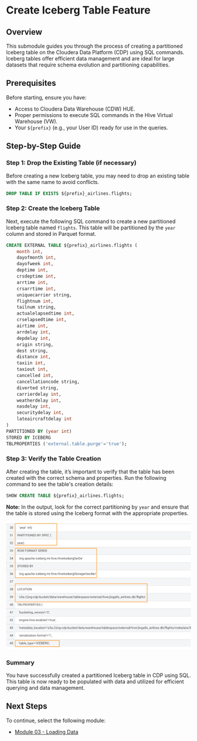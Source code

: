 # Create Iceberg Table Feature

## Overview

This submodule guides you through the process of creating a partitioned Iceberg table on the Cloudera Data Platform (CDP) using SQL commands. Iceberg tables offer efficient data management and are ideal for large datasets that require schema evolution and partitioning capabilities.

## Prerequisites

Before starting, ensure you have:

- Access to Cloudera Data Warehouse (CDW) HUE.
- Proper permissions to execute SQL commands in the Hive Virtual Warehouse (VW).
- Your `${prefix}` (e.g., your User ID) ready for use in the queries.

## Step-by-Step Guide

### Step 1: Drop the Existing Table (if necessary)

Before creating a new Iceberg table, you may need to drop an existing table with the same name to avoid conflicts.

``` sql
DROP TABLE IF EXISTS ${prefix}_airlines.flights;
```

### Step 2: Create the Iceberg Table

Next, execute the following SQL command to create a new partitioned Iceberg table named `flights`. This table will be partitioned by the `year` column and stored in Parquet format.

``` sql
CREATE EXTERNAL TABLE ${prefix}_airlines.flights (
    month int, 
    dayofmonth int,
    dayofweek int, 
    deptime int, 
    crsdeptime int, 
    arrtime int,
    crsarrtime int, 
    uniquecarrier string, 
    flightnum int, 
    tailnum string,
    actualelapsedtime int, 
    crselapsedtime int, 
    airtime int, 
    arrdelay int,
    depdelay int, 
    origin string, 
    dest string, 
    distance int, 
    taxiin int,
    taxiout int, 
    cancelled int, 
    cancellationcode string, 
    diverted string,
    carrierdelay int, 
    weatherdelay int, 
    nasdelay int, 
    securitydelay int,
    lateaircraftdelay int
)
PARTITIONED BY (year int)
STORED BY ICEBERG
TBLPROPERTIES ('external.table.purge'='true');
```

### Step 3: Verify the Table Creation

After creating the table, it’s important to verify that the table has been created with the correct schema and properties. Run the following command to see the table's creation details:

``` sql
SHOW CREATE TABLE ${prefix}_airlines.flights;
```

**Note:** In the output, look for the correct partitioning by `year` and ensure that the table is stored using the Iceberg format with the appropriate properties.

![50.png](../images/50.png)

### Summary

You have successfully created a partitioned Iceberg table in CDP using SQL. This table is now ready to be populated with data and utilized for efficient querying and data management.

## Next Steps

To continue, select the following module:

- [Module 03 - Loading Data](../3_Loading_Data/README.md)

